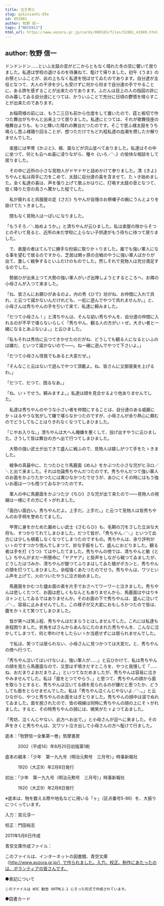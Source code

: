 ```yaml
---
title: 泣き笑ひ
slug: qikixiaohi-85e
id: 052881
author: 牧野 信一
tags: ["NDCK913"]
html_url: https://www.aozora.gr.jp/cards/000183/files/52881_42889.html
---
```


## author: 牧野 信一

ドンドンドン……といふ太鼓の音がどこからともなく晴れた冬の空に響いて居りました。私達は学校の退けるのを待兼ねて、駈けて帰りました。初午《うま》のお祭といふことが、此の上もなく私達を悦ばせてゐたのであります。自分達が主役となつて、大人の干渉を少しも受けずに何から何まで自分達の手でやることに、ある誇を感ずることが出来たのであります。ふだんは目上の人の指図の許にのみ暮してゐる自分達にとつては、かういふことで充分に日頃の鬱憤を晴らすことが出来たのであります。



　お稲荷様の前には、もう二三日も前から仕度をして置いたので、莚と板切で作つた舞台がちやんと出来上つて居りました。私達にとつては、それが歌舞伎座の檜舞台よりも、もつと輝いた晴れの舞台だつたのです。そこで思ふ様太鼓をうち鳴らし思ふ様踊り回ることが、想つただけでもどれ程私達の血潮を燃したか解りませんでした。

　楽屋には甲冑《かぶと》、槍、面などが沢山並べてありました。私達はその中に坐つて、何とも云へぬ喜に浸りながら、種々《いろ／＼》の愉快な相談をして居りました。

　その中に近所の小さな見物人がドヤドヤと詰めかけて参りました。清《きよ》ちやんと私は両手に力をこめて、太鼓に自分達の喜を含ませて、たゝき始めました。全く私達の喜は、声を張り上げて歌ふかはりに、打鳴す太鼓の音となつて、低く降りた空の鳥さへ驚かした程でした。

　私が疲れると呉服屋の定《さだ》ちやんが自慢のお祭囃子の腕にうんとよりを掛けてたゝきました。

　間もなく見物人は一ぱいになりました。

「もうそろ／＼始めようか。」と清ちやんが云ひました。私は楽屋の隙からそつとのぞいて見ると、近所の未だ学校に上らない子供達がもう待ちに待つて居りました。

　で、楽屋の者はてんでに勝手な扮装に取りかゝりました。誰でも強い軍人になる事を望むで居るのですから、芝居は関ヶ原の合戦のやうに強い軍人ばかりが出て、激しく戦争するといふだけのものでした。然しそれで見物人は充分満足するのでした。



　勢揃ひが出来上つて大勢の強い軍人がいざ出陣しようとするところへ、お隣の小母さんが入つて来ました。

「ね、皆さんにお願ひがあるのよ。内の秀《ひで》坊がね、お仲間に入れて呉れ、と云つて諾かないんだけれども、一処に遊んでやつて呉れませんか。」と、小母さんは秀ちやんの手を引いて来て、私達に頼みました。

「だつて小母さん！」と清ちやんは、そんな幼い秀ちやんを、自分達の仲間に入れるのが不平で堪らないらしく「秀ちやん、観る人の方がいゝぜ。大きい者と一緒になるとあぶないよ。」と云ひました。

「私もそれは秀坊に云つてきかせたのだがね、どうしても観る人になるといふのは嫌だ、といつて諾かないので――。ね一緒に遊んでやつて下さいよ。」

「だつて小母さん怪我でもあると大変だぜ。」

「そんなこと云はないで遊んでやつて頂戴よ。ね、皆さんに又御褒美を上げるわ。」

「だつて、だつて、困るなあ。」

「ね、いゝでせう。頼みますよ。」私達は顔を見合せるより他ありませんでした。



　私達は秀ちやんのやうな小さい者を仲間にすることは、自分達のある威厳にかゝはるやうな気がして嫌で堪らなかつたのですが、小母さんが余り熱心に頼むのでどうしてもことはりきれなくなつてしまひました。

「じやお入りな。」清ちやんは大へん機嫌を悪くして、投げ出すやうに云ひました。さうして皆は舞台の方へ出て行つてしまひました。



　大勢の強い武士が出てきて盛んに戦ふので、見物人は嬉しがつて手をたゝきました。



　戦争の真最中に、たつたひとり馬鹿面《めん》をかぶつた小さな児がヒヨロ／＼と出て来ました。それは勿論秀ちやんだつたのです。秀ちやんだつて強い軍人のお面をかぶりたかつたには異ひなかつたでせうが、あひにくその時にはもう強いお面は一つも残つてゐなかつたのです。

　軍人の中に馬鹿面をかぶつた少《ちひ》さな児が出て来たので――見物人の視線は一様にその方にそゝがれました。

「面白い面白い。秀ちやんだよ。上手だ。上手だ。」と云つて見物人は皆秀ちやんのお手柄を誉めたてました。

　甲冑に身をかためた厳めしい武士《さむらひ》も、毛鞘の刀をさした立派な大将も、すつかりてれてしまひました。だつて皆が、「秀ちやん／＼」といつて此方には少しも頓着しなくなつてしまつたのですもの。秀ちやんは、余り評判がいゝのですつかり悦んでしまつて、妙な手振をして、盛んにおどりました。観る者は手を打《うつ》てはやしたてました。秀ちやんの傍では、清ちやんと敏《とし》ちやんがまだ一所懸命に「ヤアヤア」と掛声をしながら戦つてゐましたが、どうしたはづみか、清ちやんが握つてふりまはしてゐた槍がポカンと、秀ちやんの頭を打つてしまひました。余程強くあたつたのでせう。秀ちやんは、ワツといふ声を上げて、火のついたやうに泣き始めました。

　馬鹿面をかむつた儘お面の表を片手でおさへてワーワーと泣きました。秀ちやんは悲しくたつて、お面は悲しくもなんともありませんから、馬鹿面はやはりキヨトンとしてゐるではありませんか。そのお面の下で秀ちやんは、盛んに泣いて／＼、容易に止みませんでした。この様子が又大変におもしろかつたので皆は、腹をかゝえて笑つてしまひました。

　皆が笑へば笑ふ程、秀ちやんはだまらうとはしませんでした。これには私達も余程困りました。折角をばさんからあんなにたのまれた秀ちやんを、こんなに泣かしてしまつて、何と申わけをしたらいゝか当惑せずには居られませんでした。

　で私は、笑つては居られない、小母さんに見つかつては大変だ。と、秀ちやんの傍へ行つて、

「秀ちやん泣いてはいけないよ。強い軍人が……」と云ひかけて、私は秀ちやんの顔を見たら馬鹿面なので、又思はず噴きだすところを、やつと我慢して「……ね、おだまりよおだまりよ。」といつてなだめましたが、秀ちやんは容易に泣きやみませんでした。私は「面をとつてやらう、」と思つて、秀ちやんの顔から面を取らうとすると、秀ちやんは泣いてる顔を見られるのが嫌だと思つたか、どうしても面をとらせませんでした。私は「秀ちやん泣くんじやないよ／＼。」と云ひながら、やつと秀ちやんのお面をはぎとりました。秀ちやんの顔中は涙でぬれてゐました。面を脱されたので、皆の視線は同時に秀ちやんの顔の上にそゝがれました。すると、その時秀ちやんの顔には、微笑がたゞよつてゐました。

「秀坊、泣くんじやない、此方へお出で。」と小母さんが迎へに来ました。その声をきくと秀ちやんは、又ワツト泣き出して小母さんの方へ駈けて行ました。













底本：「牧野信一全集第一巻」筑摩書房

　　　2002（平成14）年8月20日初版第1刷

底本の親本：「少年　第一九九号（明治元勲号　三月号）」時事新報社

　　　1920（大正9）年2月8日発行

初出：「少年　第一九九号（明治元勲号　三月号）」時事新報社

　　　1920（大正9）年2月8日発行

※底本は、物を数える際や地名などに用いる「ヶ」（区点番号5-86）を、大振りにつくっています。

入力：宮元淳一

校正：門田裕志

2011年5月6日作成

青空文庫作成ファイル：

このファイルは、インターネットの図書館、青空文庫（http://www.aozora.gr.jp/）で作られました。入力、校正、制作にあたったのは、ボランティアの皆さんです。











●表記について


	このファイルは W3C 勧告 XHTML1.1 にそった形式で作成されています。







●図書カード